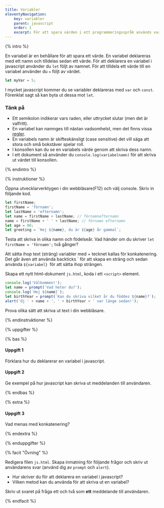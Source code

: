 ```yaml
---
title: Variabler
eleventyNavigation:
    key: variabler
    parent: javascript
    order: 1
    excerpt: För att spara värden i ett programmeringsspråk används variabler.
---
```


{% intro %}

En variabel är en behållare för att spara ett värde. En variabel deklareras med ett namn och tilldelas sedan ett värde.
För att deklarera en variabel i javascript använder du `let` följt av namnet. För att tilldela ett värde till en variabel använder du `=` följt av värdet.

```js
let myVar = 5;
```

I mycket javascript kommer du se variabler deklareras med `var` och `const`. Förenklat sagt så kan byta ut dessa mot `let`.

### Tänk på

-   Ett semikolon indikerar vars raden, eller uttrycket slutar (men det är valfritt).
-   En variabel kan namnges till nästan vadsomhelst, men det finns vissa [regler](https://developer.mozilla.org/en-US/docs/Web/JavaScript/Guide/Grammar_and_types#variables).
-   En variabels namn är skifteskänsligt (case sensitive) det vill säga att stora och små bokstäver spelar roll.
-   I konsollen kan du se en variabels värde genom att skriva dess namn.
-   I ett dokument så använder du `console.log(variabelnamn)` för att skriva ut värdet till konsollen.

{% endintro %}

{% instruktioner %}

Öppna utvecklarverktygen i din webbläsare(F12) och välj console. Skriv in följande kod.

```js
let firstName;
firstName = 'förnamn';
let lastName = 'efternamn';
let name = firstName + lastName; // förnamnefternamn
name = firstName + ' ' + lastName; // förnamn efternamn
let age = 00;
let greeting = `Hej ${name}, du är ${age} år gammal`;
```

Testa att skriva in olika namn och födelseår. Vad händer om du skriver `let firstName = 'förnamn';` två gånger?

Att sätta ihop text (sträng) variabler med + tecknet kallas för konkatenering. Det går även att använda backticks \` för att skapa en sträng och sedan använda `${variabel} `för att sätta ihop strängen.

Skapa ett nytt html-dokument ```js.html```, koda i ett `<script>` element.

```js
console.log('Välkommen!');
let name = prompt('Vad heter du?');
console.log(`Hej ${name}`);
let birthYear = prompt(`Kan du skriva vilket år du föddes ${name}?`);
alert('Oj ' + name + ', ' + birthYear + ' var länge sedan!');
```

Prova olika sätt att skriva ut text i din webbläsare.

{% endinstruktioner %}

{% uppgifter %}

{% bas %}

#### Uppgift 1

Förklara hur du deklarerar en variabel i javascript.

#### Uppgift 2

Ge exempel på hur javascript kan skriva ut meddelanden till användaren.

{% endbas %}

{% extra %}

#### Uppgift 3

Vad menas med konkatenering?

{% endextra %}

{% enduppgifter %}

{% facit "Övning" %}

Redigera filen ```js.html```.
Skapa inmatning för följande frågor och skriv ut användarens svar (använd dig av `prompt` och `alert`).

-   Hur skriver du för att deklarera en variabel i javascript?
-   Vilken metod kan du använda för att skriva ut en variabel?

Skriv ut svaret på fråga ett och två som **ett** meddelande till användaren.

{% endfacit %}